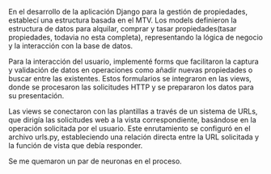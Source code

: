 En el desarrollo de la aplicación Django para la gestión de propiedades, 
establecí una estructura basada en el MTV. Los models definieron la estructura de datos para alquilar, 
comprar y tasar propiedades(tasar propiedades, todavia no esta completa), 
representando la lógica de negocio y la interacción con la base de datos.

Para la interacción del usuario, implementé forms que facilitaron la captura y validación de datos en operaciones 
como añadir nuevas propiedades o buscar entre las existentes. 
Estos formularios se integraron en las views, donde se procesaron las solicitudes HTTP y 
se prepararon los datos para su presentación.

Las views se conectaron con las plantillas a través de un sistema de URLs, 
que dirigía las solicitudes web a la vista correspondiente, 
basándose en la operación solicitada por el usuario. 
Este enrutamiento se configuró en el archivo urls.py, 
estableciendo una relación directa entre la URL solicitada y la función de vista que debía responder.

Se me quemaron un par de neuronas en el proceso.
